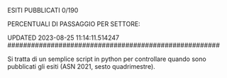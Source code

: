ESITI PUBBLICATI 0/190 

PERCENTUALI DI PASSAGGIO PER SETTORE:

UPDATED 2023-08-25 11:14:11.514247
###################################################### 

Si tratta di un semplice script in python per controllare quando sono pubblicati gli esiti (ASN 2021, sesto quadrimestre).

